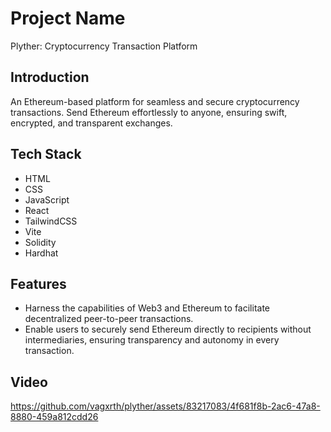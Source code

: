 # Project Name
Plyther: Cryptocurrency Transaction Platform


## Introduction
An Ethereum-based platform for seamless and secure cryptocurrency transactions. Send Ethereum effortlessly to anyone, ensuring swift, encrypted, and transparent exchanges.
 

## Tech Stack
- HTML
- CSS
- JavaScript
- React
- TailwindCSS
- Vite
- Solidity
- Hardhat


## Features
- Harness the capabilities of Web3 and Ethereum to facilitate decentralized peer-to-peer transactions. 
- Enable users to securely send Ethereum directly to recipients without intermediaries, ensuring transparency and autonomy in every transaction.


## Video



https://github.com/vagxrth/plyther/assets/83217083/4f681f8b-2ac6-47a8-8880-459a812cdd26

